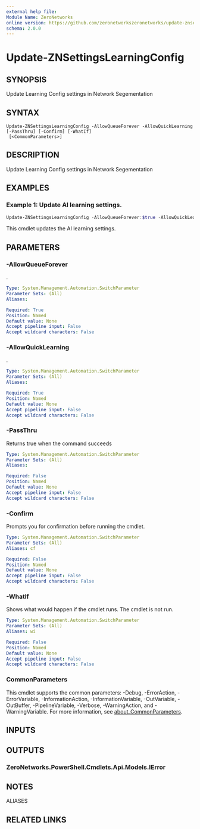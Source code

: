 ```yaml
---
external help file:
Module Name: ZeroNetworks
online version: https://github.com/zeronetworkszeronetworks/update-znsettingslearningconfig
schema: 2.0.0
---
```


# Update-ZNSettingsLearningConfig

## SYNOPSIS
Update Learning Config settings in Network Segementation

## SYNTAX

```
Update-ZNSettingsLearningConfig -AllowQueueForever -AllowQuickLearning [-PassThru] [-Confirm] [-WhatIf]
 [<CommonParameters>]
```

## DESCRIPTION
Update Learning Config settings in Network Segementation

## EXAMPLES

### Example 1: Update AI learning settings.
```powershell
Update-ZNSettingsLearningConfig -AllowQueueForever:$true -AllowQuickLearning:$false

```

This cmdlet updates the AI learning settings.

## PARAMETERS

### -AllowQueueForever
.

```yaml
Type: System.Management.Automation.SwitchParameter
Parameter Sets: (All)
Aliases:

Required: True
Position: Named
Default value: None
Accept pipeline input: False
Accept wildcard characters: False
```

### -AllowQuickLearning
.

```yaml
Type: System.Management.Automation.SwitchParameter
Parameter Sets: (All)
Aliases:

Required: True
Position: Named
Default value: None
Accept pipeline input: False
Accept wildcard characters: False
```

### -PassThru
Returns true when the command succeeds

```yaml
Type: System.Management.Automation.SwitchParameter
Parameter Sets: (All)
Aliases:

Required: False
Position: Named
Default value: None
Accept pipeline input: False
Accept wildcard characters: False
```

### -Confirm
Prompts you for confirmation before running the cmdlet.

```yaml
Type: System.Management.Automation.SwitchParameter
Parameter Sets: (All)
Aliases: cf

Required: False
Position: Named
Default value: None
Accept pipeline input: False
Accept wildcard characters: False
```

### -WhatIf
Shows what would happen if the cmdlet runs.
The cmdlet is not run.

```yaml
Type: System.Management.Automation.SwitchParameter
Parameter Sets: (All)
Aliases: wi

Required: False
Position: Named
Default value: None
Accept pipeline input: False
Accept wildcard characters: False
```

### CommonParameters
This cmdlet supports the common parameters: -Debug, -ErrorAction, -ErrorVariable, -InformationAction, -InformationVariable, -OutVariable, -OutBuffer, -PipelineVariable, -Verbose, -WarningAction, and -WarningVariable. For more information, see [about_CommonParameters](http://go.microsoft.com/fwlink/?LinkID=113216).

## INPUTS

## OUTPUTS

### ZeroNetworks.PowerShell.Cmdlets.Api.Models.IError

## NOTES

ALIASES

## RELATED LINKS

